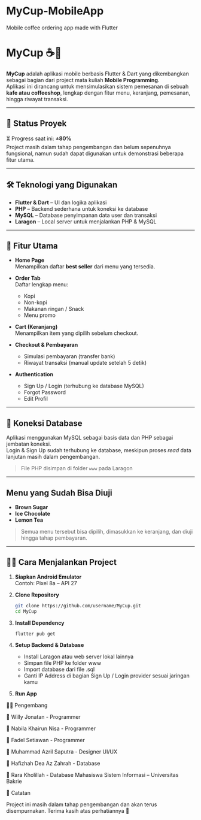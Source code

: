 # MyCup-MobileApp
Mobile coffee ordering app made with Flutter

# MyCup ☕📱

**MyCup** adalah aplikasi mobile berbasis Flutter & Dart yang dikembangkan sebagai bagian dari project mata kuliah **Mobile Programming**.  
Aplikasi ini dirancang untuk mensimulasikan sistem pemesanan di sebuah **kafe atau coffeeshop**, lengkap dengan fitur menu, keranjang, pemesanan, hingga riwayat transaksi.

---

## 🚧 Status Proyek

⏳ Progress saat ini: **±80%**  
Project masih dalam tahap pengembangan dan belum sepenuhnya fungsional, namun sudah dapat digunakan untuk demonstrasi beberapa fitur utama.

---

## 🛠️ Teknologi yang Digunakan

- **Flutter & Dart** – UI dan logika aplikasi
- **PHP** – Backend sederhana untuk koneksi ke database
- **MySQL** – Database penyimpanan data user dan transaksi
- **Laragon** – Local server untuk menjalankan PHP & MySQL

---

## 🔑 Fitur Utama

- **Home Page**  
  Menampilkan daftar **best seller** dari menu yang tersedia.

- **Order Tab**  
  Daftar lengkap menu:
  - Kopi
  - Non-kopi
  - Makanan ringan / Snack
  - Menu promo

- **Cart (Keranjang)**  
  Menampilkan item yang dipilih sebelum checkout.

- **Checkout & Pembayaran**  
  - Simulasi pembayaran (transfer bank)
  - Riwayat transaksi (manual update setelah 5 detik)

- **Authentication**  
  - Sign Up / Login (terhubung ke database MySQL)
  - Forgot Password
  - Edit Profil

---

## 💾 Koneksi Database

Aplikasi menggunakan MySQL sebagai basis data dan PHP sebagai jembatan koneksi.  
Login & Sign Up sudah terhubung ke database, meskipun proses *read* data lanjutan masih dalam pengembangan.

> File PHP disimpan di folder `www` pada Laragon

---

## Menu yang Sudah Bisa Diuji

- **Brown Sugar**
- **Ice Chocolate**
- **Lemon Tea**

> Semua menu tersebut bisa dipilih, dimasukkan ke keranjang, dan diuji hingga tahap pembayaran.

---

## 🧑‍💻 Cara Menjalankan Project

1. **Siapkan Android Emulator**  
   Contoh: Pixel 8a – API 27

2. **Clone Repository**
   ```bash
   git clone https://github.com/username/MyCup.git
   cd MyCup

3. **Install Dependency**  
   ```bash
   flutter pub get
   

4. **Setup Backend & Database**
   - Install Laragon atau web server lokal lainnya
   - Simpan file PHP ke folder www
   - Import database dari file .sql
   - Ganti IP Address di bagian Sign Up / Login provider sesuai jaringan kamu

5. **Run App**

🙋‍♂️ Pengembang

👤 Willy Jonatan - Programmer

👤 Nabila Khairun Nisa - Programmer

👤 Fadel Setiawan - Programmer

👤 Muhammad Azril Saputra - Designer UI/UX

👤 Hafizhah Dea Az Zahrah - Database

👤 Rara Kholillah - Database
Mahasiswa Sistem Informasi – Universitas Bakrie

📌 Catatan

Project ini masih dalam tahap pengembangan dan akan terus disempurnakan.
Terima kasih atas perhatiannya 🙏
